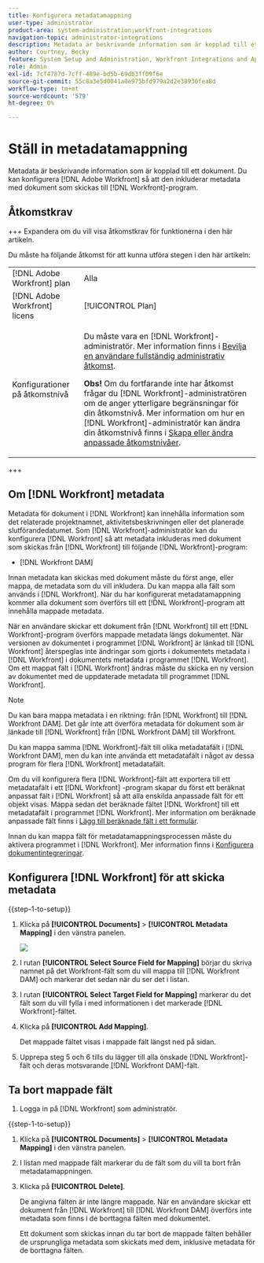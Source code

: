 ```yaml
---
title: Konfigurera metadatamappning
user-type: administrator
product-area: system-administration;workfront-integrations
navigation-topic: administrator-integrations
description: Metadata är beskrivande information som är kopplad till ett dokument. Du kan konfigurera  [!DNL Adobe Workfront] så att metadata inkluderas med dokument som skickas till [!DNL Workfront] program.
author: Courtney, Becky
feature: System Setup and Administration, Workfront Integrations and Apps
role: Admin
exl-id: 7cf4787d-7cff-489e-bd5b-69db3ff09f6e
source-git-commit: 55c8a3e5d0041a0e975bfd979a2d2e38930fea8d
workflow-type: tm+mt
source-wordcount: '579'
ht-degree: 0%

---
```


# Ställ in metadatamappning

Metadata är beskrivande information som är kopplad till ett dokument. Du kan konfigurera [!DNL Adobe Workfront] så att den inkluderar metadata med dokument som skickas till [!DNL Workfront]-program.

## Åtkomstkrav

+++ Expandera om du vill visa åtkomstkrav för funktionerna i den här artikeln.

Du måste ha följande åtkomst för att kunna utföra stegen i den här artikeln:

<table style="table-layout:auto"> 
 <col> 
 <col> 
 <tbody> 
  <tr> 
   <td role="rowheader">[!DNL Adobe Workfront] plan</td> 
   <td>Alla</td> 
  </tr> 
  <tr> 
   <td role="rowheader">[!DNL Adobe Workfront] licens</td> 
   <td>[!UICONTROL Plan]</td> 
  </tr> 
  <tr> 
   <td role="rowheader">Konfigurationer på åtkomstnivå</td> 
   <td> <p>Du måste vara en [!DNL Workfront]-administratör. Mer information finns i <a href="../../administration-and-setup/add-users/configure-and-grant-access/grant-a-user-full-administrative-access.md" class="MCXref xref">Bevilja en användare fullständig administrativ åtkomst</a>.</p> <p><b>Obs!</b> Om du fortfarande inte har åtkomst frågar du [!DNL Workfront]-administratören om de anger ytterligare begränsningar för din åtkomstnivå. Mer information om hur en [!DNL Workfront]-administratör kan ändra din åtkomstnivå finns i <a href="../../administration-and-setup/add-users/configure-and-grant-access/create-modify-access-levels.md" class="MCXref xref">Skapa eller ändra anpassade åtkomstnivåer</a>.</p> </td> 
  </tr> 
 </tbody> 
</table>

+++

## Om [!DNL Workfront] metadata

Metadata för dokument i [!DNL Workfront] kan innehålla information som det relaterade projektnamnet, aktivitetsbeskrivningen eller det planerade slutförandedatumet. Som [!DNL Workfront]-administratör kan du konfigurera [!DNL Workfront] så att metadata inkluderas med dokument som skickas från [!DNL Workfront] till följande [!DNL Workfront]-program:

* [!DNL Workfront DAM]

Innan metadata kan skickas med dokument måste du först ange, eller mappa, de metadata som du vill inkludera. Du kan mappa alla fält som används i [!DNL Workfront]. När du har konfigurerat metadatamappning kommer alla dokument som överförs till ett [!DNL Workfront]-program att innehålla mappade metadata.

När en användare skickar ett dokument från [!DNL Workfront] till ett [!DNL Workfront]-program överförs mappade metadata längs dokumentet. När versionen av dokumentet i programmet [!DNL Workfront] är länkad till [!DNL Workfront] återspeglas inte ändringar som gjorts i dokumentets metadata i [!DNL Workfront] i dokumentets metadata i programmet [!DNL Workfront]. Om ett mappat fält i [!DNL Workfront] ändras måste du skicka en ny version av dokumentet med de uppdaterade metadata till programmet [!DNL Workfront].

>[!NOTE]
>
>Du kan bara mappa metadata i en riktning: från [!DNL Workfront] till [!DNL Workfront DAM]. Det går inte att överföra metadata för dokument som är länkade till [!DNL Workfront] från [!DNL Workfront DAM] till Workfront.

Du kan mappa samma [!DNL Workfront]-fält till olika metadatafält i [!DNL Workfront DAM], men du kan inte använda ett metadatafält i något av dessa program för flera [!DNL Workfront] metadatafält.

Om du vill konfigurera flera [!DNL Workfront]-fält att exportera till ett metadatafält i ett [!DNL Workfront] -program skapar du först ett beräknat anpassat fält i [!DNL Workfront] så att alla enskilda anpassade fält för ett objekt visas. Mappa sedan det beräknade fältet [!DNL Workfront] till ett metadatafält i programmet [!DNL Workfront]. Mer information om beräknade anpassade fält finns i [Lägg till beräknade fält i ett formulär](/help/quicksilver/administration-and-setup/customize-workfront/create-manage-custom-forms/form-designer/design-a-form/add-a-calculated-field.md).

Innan du kan mappa fält för metadatamappningsprocessen måste du aktivera programmet i [!DNL Workfront]. Mer information finns i [Konfigurera dokumentintegreringar](../../administration-and-setup/configure-integrations/configure-document-integrations.md).

## Konfigurera [!DNL Workfront] för att skicka metadata

{{step-1-to-setup}}

1. Klicka på **[!UICONTROL Documents]** > **[!UICONTROL Metadata Mapping]** i den vänstra panelen.

   ![](assets/metadata-mapping.png)

1. I rutan **[!UICONTROL Select Source Field for Mapping]** börjar du skriva namnet på det Workfront-fält som du vill mappa till [!DNL Workfront DAM] och markerar det sedan när du ser det i listan.
1. I rutan **[!UICONTROL Select Target Field for Mapping]** markerar du det fält som du vill fylla i med informationen i det markerade [!DNL Workfront]-fältet.

1. Klicka på **[!UICONTROL Add Mapping]**.

   Det mappade fältet visas i mappade fält längst ned på sidan.

1. Upprepa steg 5 och 6 tills du lägger till alla önskade [!DNL Workfront]-fält och deras motsvarande [!DNL Workfront DAM]-fält.

## Ta bort mappade fält

1. Logga in på [!DNL Workfront] som administratör.

{{step-1-to-setup}}

1. Klicka på **[!UICONTROL Documents]** > **[!UICONTROL Metadata Mapping]** i den vänstra panelen.

1. I listan med mappade fält markerar du de fält som du vill ta bort från metadatamappningen.
1. Klicka på **[!UICONTROL Delete]**.

   De angivna fälten är inte längre mappade. När en användare skickar ett dokument från [!DNL Workfront] till [!DNL Workfront DAM] överförs inte metadata som finns i de borttagna fälten med dokumentet.

   Ett dokument som skickas innan du tar bort de mappade fälten behåller de ursprungliga metadata som skickats med dem, inklusive metadata för de borttagna fälten.
